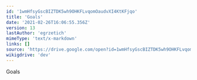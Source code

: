```yaml
---
id: '1wmHfsyGscBIZTDK5wh9OHKFLvqomOaudvXI4KtKFjqo'
title: 'Goals'
date: '2021-02-26T16:06:55.356Z'
version: 13
lastAuthor: 'egrzetich'
mimeType: 'text/x-markdown'
links: []
source: 'https://drive.google.com/open?id=1wmHfsyGscBIZTDK5wh9OHKFLvqomOaudvXI4KtKFjqo'
wikigdrive: 'dev'
---
```

Goals
